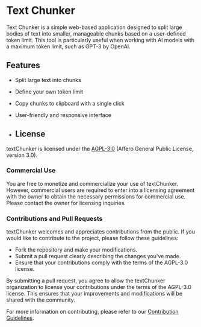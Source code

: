 # Text Chunker

Text Chunker is a simple web-based application designed to split large bodies of text into smaller, manageable chunks based on a user-defined token limit. This tool is particularly useful when working with AI models with a maximum token limit, such as GPT-3 by OpenAI.

## Features

- Split large text into chunks
- Define your own token limit
- Copy chunks to clipboard with a single click
- User-friendly and responsive interface

- ## License

textChunker is licensed under the [AGPL-3.0](https://www.gnu.org/licenses/agpl-3.0.en.html) (Affero General Public License, version 3.0).

### Commercial Use

You are free to monetize and commercialize your use of textChunker. However, commercial users are required to enter into a licensing agreement with the owner to obtain the necessary permissions for commercial use. Please contact the owner for licensing inquiries.

### Contributions and Pull Requests

textChunker welcomes and appreciates contributions from the public. If you would like to contribute to the project, please follow these guidelines:

- Fork the repository and make your modifications.
- Submit a pull request clearly describing the changes you've made.
- Ensure that your contributions comply with the terms of the AGPL-3.0 license.

By submitting a pull request, you agree to allow the textChunker organization to license your contributions under the terms of the AGPL-3.0 license. This ensures that your improvements and modifications will be shared with the community.

For more information on contributing, please refer to our [Contribution Guidelines](CONTRIBUTING.md).
